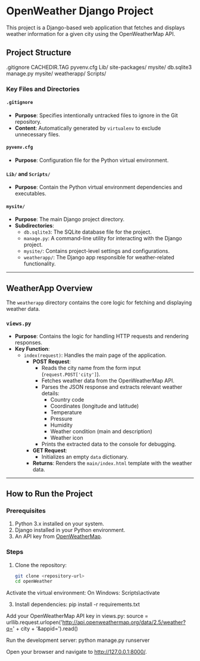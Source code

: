 # OpenWeather Django Project

This project is a Django-based web application that fetches and displays weather information for a given city using the OpenWeatherMap API.

## Project Structure

.gitignore CACHEDIR.TAG pyvenv.cfg Lib/ site-packages/ mysite/ db.sqlite3 manage.py mysite/ weatherapp/ Scripts/


### Key Files and Directories

#### `.gitignore`
- **Purpose**: Specifies intentionally untracked files to ignore in the Git repository.
- **Content**: Automatically generated by `virtualenv` to exclude unnecessary files.

#### `pyvenv.cfg`
- **Purpose**: Configuration file for the Python virtual environment.

#### `Lib/` and `Scripts/`
- **Purpose**: Contain the Python virtual environment dependencies and executables.

#### `mysite/`
- **Purpose**: The main Django project directory.
- **Subdirectories**:
  - `db.sqlite3`: The SQLite database file for the project.
  - `manage.py`: A command-line utility for interacting with the Django project.
  - `mysite/`: Contains project-level settings and configurations.
  - `weatherapp/`: The Django app responsible for weather-related functionality.

---

## WeatherApp Overview

The `weatherapp` directory contains the core logic for fetching and displaying weather data.

### `views.py`
- **Purpose**: Contains the logic for handling HTTP requests and rendering responses.
- **Key Function**:
  - `index(request)`: Handles the main page of the application.
    - **POST Request**:
      - Reads the city name from the form input (`request.POST['city']`).
      - Fetches weather data from the OpenWeatherMap API.
      - Parses the JSON response and extracts relevant weather details:
        - Country code
        - Coordinates (longitude and latitude)
        - Temperature
        - Pressure
        - Humidity
        - Weather condition (main and description)
        - Weather icon
      - Prints the extracted data to the console for debugging.
    - **GET Request**:
      - Initializes an empty `data` dictionary.
    - **Returns**: Renders the `main/index.html` template with the weather data.

---

## How to Run the Project

### Prerequisites
1. Python 3.x installed on your system.
2. Django installed in your Python environment.
3. An API key from [OpenWeatherMap](https://openweathermap.org/api).

### Steps
1. Clone the repository:
   ```bash
   git clone <repository-url>
   cd openWeather

Activate the virtual environment:
On Windows:
Scripts\activate

3. Install dependencies:
pip install -r requirements.txt

Add your OpenWeatherMap API key in views.py:
source = urllib.request.urlopen('http://api.openweathermap.org/data/2.5/weather?q=' + city + '&appid=<API-KEY-GOES-HERE>').read()

Run the development server:
python manage.py runserver

Open your browser and navigate to http://127.0.0.1:8000/.